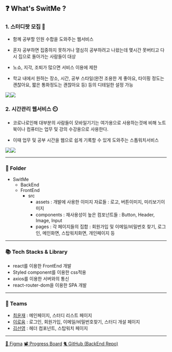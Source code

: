 ## ❓ What's SwitMe ?

### 1. 스터디팟 모집 📖
- 함께 공부할 인원 수합을 도와주는 웹서비스

- 혼자 공부하면 집중하지 못하거나 열심히 공부하려고 나왔는데 몇시간 못버티고 다시 집으로 돌아가는 사람들이 대상

- 노쇼, 지각, 조퇴가 많으면 서비스 이용에 제한

- 학교 내에서 원하는 장소, 시간, 공부 스타일(완전 조용한 게 좋아요, 타이핑 정도는 괜찮아요, 짧은 통화정도는 괜찮아요 등) 등의 디테일한 설정 가능

![](https://images.velog.io/images/seondal/post/601ea0f4-6e4b-4a2c-803d-6f1ad4208bee/image.png)![](https://images.velog.io/images/seondal/post/e81ebc55-7867-4be3-832b-2fe21456c42e/image.png)

### 2. 시간관리 웹서비스 ⏲️

- 코로나로인해 대부분의 사람들이 모바일기기는 여가용으로 사용하는것에 비해 노트북이나 컴퓨터는 업무 및 강의 수강용으로 사용한다.

- 이때 업무 및 공부 시간을 웹으로 쉽게 기록할 수 있게 도와주는 스톱워치서비스

![](https://images.velog.io/images/seondal/post/9c8ccc96-44a4-48cb-9018-e775745f0995/image.png)![](https://images.velog.io/images/seondal/post/a4a98e9c-27bb-401e-8d5c-6521893cf626/image.png)


---
### 📁 Folder

- SwitMe
    - BackEnd
    - FrontEnd
        - src
            - assets
            : 개발에 사용한 이미지 자료들
                : 로고, 버튼이미지, 미리보기이미지
            - components
            : 재사용성이 높은 컴포넌트들
                : Button, Header, Image, Input
            - pages
            : 각 페이지들의 집합
             : 회원가입 및 이메일/비밀번호 찾기, 로그인, 메인화면, 스탑워치화면, 개인페이지 등
---
### 📚 Tech Stacks & Library

- react를 이용한 FrontEnd 개발
- Styled component를 이용한 css적용
- axios를 이용한 서버와의 통신
- react-router-dom을 이용한 SPA 개발

---
### 🤼 Teams
- [최윤재](https://github.com/yunyun3599)
: 메인페이지, 스터디 리스트 페이지
- [이로움](https://github.com/roum02)
: 로그인, 회원가입, 이메일/비밀번호찾기, 스터디 개설 페이지
- [김선영](https://github.com/seondal)
: 헤더 컴포넌트, 스탑워치 페이지

---
[🎨 Figma](https://www.figma.com/embed?embed_host=notion&url=https%3A%2F%2Fwww.figma.com%2Ffile%2FSA23KzdHWIVDUmoEQn8sbL%2FSwitme%3Fnode-id%3D0%253A1) [📽️ Progress Board](https://www.notion.so/13cf4a16072c499b89a179f700f9bc8d) [🐈 GitHub (BackEnd Repo)](https://github.com/SwithMe/SwitMe/tree/develop/BackEnd)
